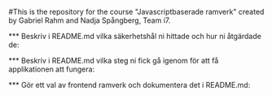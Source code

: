#This is the repository for the course "Javascriptbaserade ramverk" created by Gabriel Rahm and Nadja Spångberg, Team i7.

***  Beskriv i README.md vilka säkerhetshål ni hittade och hur ni åtgärdade de:

***  Beskriv i README.md vilka steg ni fick gå igenom för att få applikationen att fungera:

***  Gör ett val av frontend ramverk och dokumentera det i README.md:
